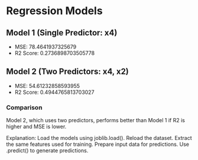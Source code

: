 
# Regression Models

## Model 1 (Single Predictor: x4)
- MSE: 78.4641937325679
- R2 Score: 0.2736898703505778

## Model 2 (Two Predictors: x4, x2)
- MSE: 54.61232858593955
- R2 Score: 0.4944765813703027

### Comparison
Model 2, which uses two predictors, performs better than Model 1 if R2 is higher and MSE is lower. 

Explanation:
Load the models using joblib.load().
Reload the dataset.
Extract the same features used for training.
Prepare input data for predictions.
Use .predict() to generate predictions.
